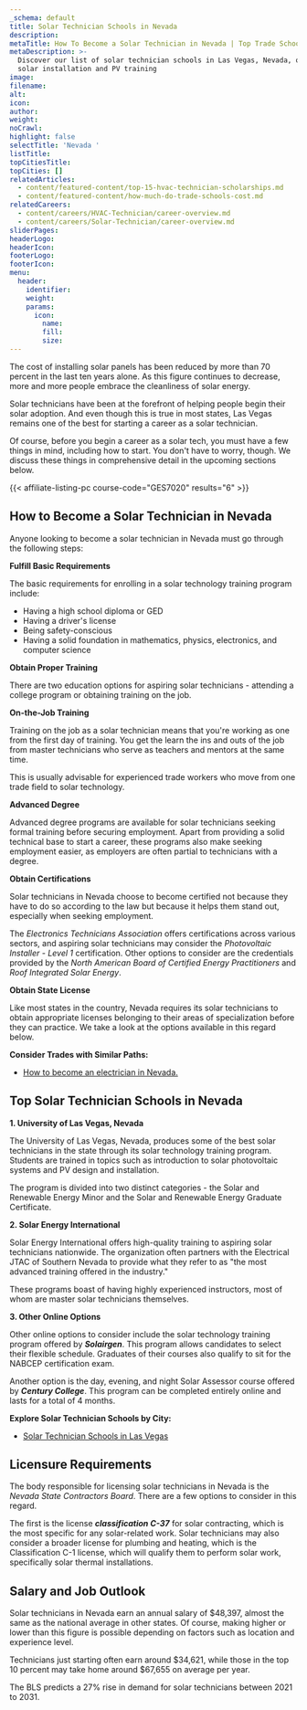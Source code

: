 ```yaml
---
_schema: default
title: Solar Technician Schools in Nevada
description:
metaTitle: How To Become a Solar Technician in Nevada | Top Trade Schools
metaDescription: >-
  Discover our list of solar technician schools in Las Vegas, Nevada, offering
  solar installation and PV training 
image:
filename:
alt:
icon:
author:
weight:
noCrawl:
highlight: false
selectTitle: 'Nevada '
listTitle:
topCitiesTitle:
topCities: []
relatedArticles:
  - content/featured-content/top-15-hvac-technician-scholarships.md
  - content/featured-content/how-much-do-trade-schools-cost.md
relatedCareers:
  - content/careers/HVAC-Technician/career-overview.md
  - content/careers/Solar-Technician/career-overview.md
sliderPages:
headerLogo:
headerIcon:
footerLogo:
footerIcon:
menu:
  header:
    identifier:
    weight:
    params:
      icon:
        name:
        fill:
        size:
---
```

The cost of installing solar panels has been reduced by more than 70 percent in the last ten years alone. As this figure continues to decrease, more and more people embrace the cleanliness of solar energy.

Solar technicians have been at the forefront of helping people begin their solar adoption. And even though this is true in most states, Las Vegas remains one of the best for starting a career as a solar technician.

Of course, before you begin a career as a solar tech, you must have a few things in mind, including how to start. You don't have to worry, though. We discuss these things in comprehensive detail in the upcoming sections below.

{{< affiliate-listing-pc course-code="GES7020" results="6" >}}

## **How to Become a Solar Technician in Nevada**

Anyone looking to become a solar technician in Nevada must go through the following steps:

**Fulfill Basic Requirements**

The basic requirements for enrolling in a solar technology training program include:

* Having a high school diploma or GED
* Having a driver's license
* Being safety-conscious
* Having a solid foundation in mathematics, physics, electronics, and computer science

**Obtain Proper Training**

There are two education options for aspiring solar technicians - attending a college program or obtaining training on the job.

**On-the-Job Training**

Training on the job as a solar technician means that you're working as one from the first day of training. You get the learn the ins and outs of the job from master technicians who serve as teachers and mentors at the same time.

This is usually advisable for experienced trade workers who move from one trade field to solar technology.

**Advanced Degree**

Advanced degree programs are available for solar technicians seeking formal training before securing employment. Apart from providing a solid technical base to start a career, these programs also make seeking employment easier, as employers are often partial to technicians with a degree.

**Obtain Certifications**

Solar technicians in Nevada choose to become certified not because they have to do so according to the law but because it helps them stand out, especially when seeking employment.

The *Electronics Technicians Association* offers certifications across various sectors, and aspiring solar technicians may consider the *Photovoltaic Installer - Level 1* certification. Other options to consider are the credentials provided by the *North American Board of Certified Energy Practitioners* and *Roof Integrated Solar Energy*.

**Obtain State License**

Like most states in the country, Nevada requires its solar technicians to obtain appropriate licenses belonging to their areas of specialization before they can practice. We take a look at the options available in this regard below.

**Consider Trades with Similar Paths:**

* [How to become an electrician in Nevada.](https://toptradeschools.com/near-you/electrician/nevada/)

## **Top Solar Technician Schools in Nevada**

**1\. University of Las Vegas, Nevada**

The University of Las Vegas, Nevada, produces some of the best solar technicians in the state through its solar technology training program. Students are trained in topics such as introduction to solar photovoltaic systems and PV design and installation.

The program is divided into two distinct categories - the Solar and Renewable Energy Minor and the Solar and Renewable Energy Graduate Certificate.

**2\. Solar Energy International**

Solar Energy International offers high-quality training to aspiring solar technicians nationwide. The organization often partners with the Electrical JTAC of Southern Nevada to provide what they refer to as "the most advanced training offered in the industry."

These programs boast of having highly experienced instructors, most of whom are master solar technicians themselves.

**3\. Other Online Options**

Other online options to consider include the solar technology training program offered by ***Solairgen***. This program allows candidates to select their flexible schedule. Graduates of their courses also qualify to sit for the NABCEP certification exam.

Another option is the day, evening, and night Solar Assessor course offered by ***Century College***. This program can be completed entirely online and lasts for a total of 4 months.

**Explore Solar Technician Schools by City:**

* [Solar Technician Schools in Las Vegas](https://toptradeschools.com/near-you/solar-technician/nevada/las-vegas/)

## **Licensure Requirements**

The body responsible for licensing solar technicians in Nevada is the *Nevada State Contractors Board*. There are a few options to consider in this regard.

The first is the license ***classification C-37*** for solar contracting, which is the most specific for any solar-related work. Solar technicians may also consider a broader license for plumbing and heating, which is the Classification C-1 license, which will qualify them to perform solar work, specifically solar thermal installations.

## **Salary and Job Outlook**

Solar technicians in Nevada earn an annual salary of $48,397, almost the same as the national average in other states. Of course, making higher or lower than this figure is possible depending on factors such as location and experience level.

Technicians just starting often earn around $34,621, while those in the top 10 percent may take home around $67,655 on average per year.

The BLS predicts a 27% rise in demand for solar technicians between 2021 to 2031.